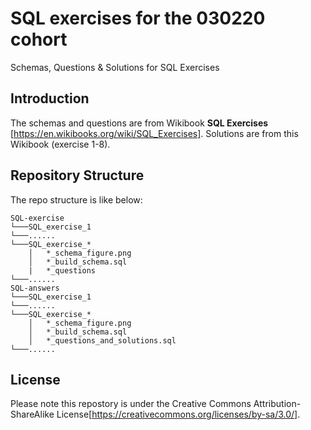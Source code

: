 # SQL exercises for the 030220 cohort
Schemas, Questions & Solutions for SQL Exercises

## Introduction
The schemas and questions are from Wikibook **SQL Exercises** [https://en.wikibooks.org/wiki/SQL_Exercises]. Solutions are from this Wikibook (exercise 1-8).


## Repository Structure
The repo structure is like below:
```
SQL-exercise
└───SQL_exercise_1
└───......
└───SQL_exercise_*
    │   *_schema_figure.png
    │   *_build_schema.sql
    |   *_questions
└───......
SQL-answers
└───SQL_exercise_1
└───......
└───SQL_exercise_*
    │   *_schema_figure.png
    │   *_build_schema.sql
    │   *_questions_and_solutions.sql
└───......
```

## License
Please note this repostory is under the Creative Commons Attribution-ShareAlike License[https://creativecommons.org/licenses/by-sa/3.0/].
